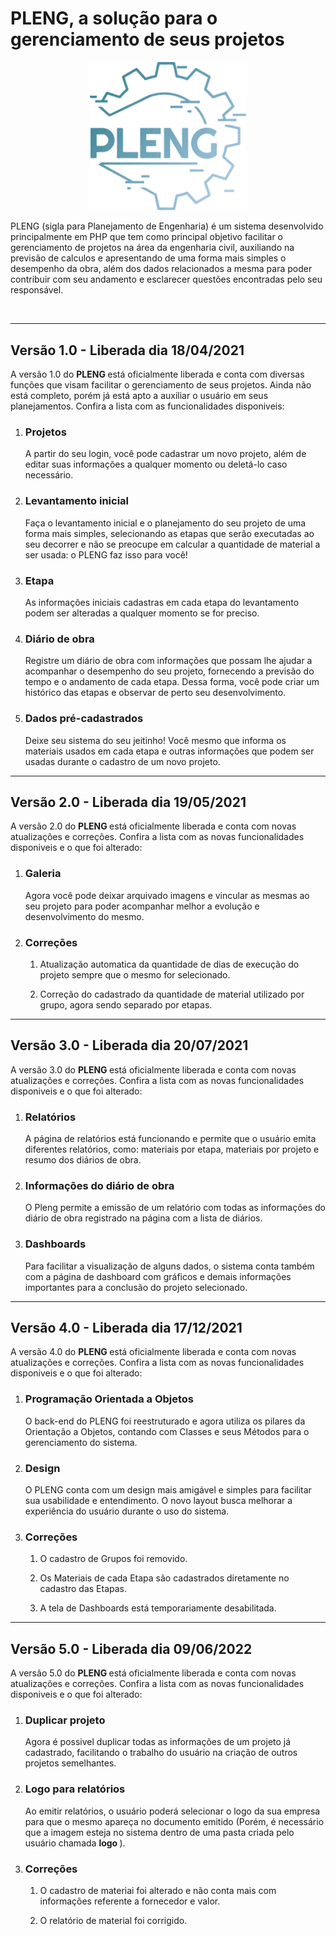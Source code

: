 # PLENG, a solução para o gerenciamento de seus projetos

<p align="center">
   <img src="v1.0/web/assets/imgs/logo.svg" width="250" >
</p>

 
PLENG (sigla para Planejamento de Engenharia) é um sistema desenvolvido principalmente em PHP que tem como principal objetivo facilitar o gerenciamento de projetos na área da engenharia civil, auxiliando na previsão de calculos e apresentando de uma forma mais simples o desempenho da obra, além dos dados relacionados a mesma para poder contribuir com seu andamento e esclarecer questões encontradas pelo seu responsável.

<br/>
<hr/>

<h2> Versão 1.0 - Liberada dia 18/04/2021 </h2>

<p> A versão 1.0 do <b> PLENG </b> está oficialmente liberada e conta com diversas funções que visam facilitar o gerenciamento de seus projetos. Ainda não está completo, porém já está apto a auxiliar o usuário em seus planejamentos. Confira a lista com as funcionalidades disponiveis: </p>

<ol>
   <li>
      <h3> Projetos </h3>
      <p> A partir do seu login, você pode cadastrar um novo projeto, além de editar suas informações a qualquer momento ou deletá-lo caso necessário.</p>
   </li>
   
   <li>
      <h3> Levantamento inicial </h3>
      <p> Faça o levantamento inicial e o planejamento do seu projeto de uma forma mais simples, selecionando as etapas que serão executadas ao seu decorrer e não se preocupe em         calcular a quantidade de material a ser usada: o PLENG faz isso para você!</p>
   </li>
   
   <li>
      <h3> Etapa </h3>
      <p> As informações iniciais cadastras em cada etapa do levantamento podem ser alteradas a qualquer momento se for preciso.</p>
   </li>
   
   <li>
      <h3> Diário de obra </h3>
      <p> Registre um diário de obra com informações que possam lhe ajudar a acompanhar o desempenho do seu projeto, fornecendo a previsão do tempo e o andamento de cada etapa.          Dessa forma, você pode criar um histórico das etapas e observar de perto seu desenvolvimento.</p>
   </li>
   
   <li>
      <h3> Dados pré-cadastrados </h3>
      <p> Deixe seu sistema do seu jeitinho! Você mesmo que informa os materiais usados em cada etapa e outras informações que podem ser usadas durante o cadastro de um novo             projeto. </p>
   </li>
</ol>

<hr/>

<h2> Versão 2.0 - Liberada dia 19/05/2021 </h2>

<p> A versão 2.0 do <b> PLENG </b> está oficialmente liberada e conta com novas atualizações e correções. Confira a lista com as novas funcionalidades disponiveis e o que foi alterado: </p>

<ol>
   <li>
      <h3> Galeria </h3>
      <p> Agora você pode deixar arquivado imagens e vincular as mesmas ao seu projeto para poder acompanhar melhor a evolução e desenvolvimento do mesmo.</p>
   </li>
   
   <li>
      <h3> Correções </h3>
      <ol>
         <li>
            <p> Atualização automatica da quantidade de dias de execução do projeto sempre que o mesmo for selecionado. </p>
         </li>
         <li>
            <p> Correção do cadastrado da quantidade de material utilizado por grupo, agora sendo separado por etapas. </p>
         </li>
      </ol>
  </li>   
</ol>

<hr/>

<h2> Versão 3.0 - Liberada dia 20/07/2021 </h2>

<p> A versão 3.0 do <b> PLENG </b> está oficialmente liberada e conta com novas atualizações e correções. Confira a lista com as novas funcionalidades disponiveis e o que foi alterado: </p>

<ol>
   <li>
      <h3> Relatórios </h3>
      <p> A página de relatórios está funcionando e permite que o usuário emita diferentes relatórios, como: materiais por etapa, materiais 
         por projeto e resumo dos diários de obra.</p>
   </li>
   
   <li>
      <h3> Informações do diário de obra </h3>
      <p> O Pleng permite a emissão de um relatório com todas as informações do diário de obra registrado na página com a lista de diários.</p>
   </li>
   
   <li>
      <h3> Dashboards </h3>
      <p> Para facilitar a visualização de alguns dados, o sistema conta também com a página de dashboard com gráficos e demais informações 
         importantes para a conclusão do projeto selecionado.</p>
   </li>
</ol>

<hr/>

<h2> Versão 4.0 - Liberada dia 17/12/2021 </h2>

<p> A versão 4.0 do <b> PLENG </b> está oficialmente liberada e conta com novas atualizações e correções. Confira a lista com as novas funcionalidades disponiveis e o que foi alterado: </p>

<ol>
   <li>
      <h3> Programação Orientada a Objetos </h3>
      <p> O back-end do PLENG foi reestruturado e agora utiliza os pilares da Orientação a Objetos, contando com Classes e seus Métodos para o gerenciamento do sistema.</p>
   </li>
   
   <li>
      <h3> Design </h3>
      <p> O PLENG conta com um design mais amigável e simples para facilitar sua usabilidade e entendimento. O novo layout busca melhorar a experiência do usuário durante o uso do sistema.</p>
   </li>
   
   <li>
      <h3> Correções </h3>
      <ol>
         <li>
            <p> O cadastro de Grupos foi removido. </p>
         </li>
         <li>
            <p> Os Materiais de cada Etapa são cadastrados diretamente no cadastro das Etapas. </p>
         </li>
         <li>
            <p> A tela de Dashboards está temporariamente desabilitada. </p>
         </li>
      </ol>
  </li> 
</ol>


<hr/>

<h2> Versão 5.0 - Liberada dia 09/06/2022 </h2>

<p> A versão 5.0 do <b> PLENG </b> está oficialmente liberada e conta com novas atualizações e correções. Confira a lista com as novas funcionalidades disponiveis e o que foi alterado: </p>

<ol>
   <li>
      <h3> Duplicar projeto </h3>
      <p> Agora é possivel duplicar todas as informações de um projeto já cadastrado, facilitando o trabalho do usuário na criação de outros projetos semelhantes.</p>
   </li>
   
   <li>
      <h3> Logo para relatórios </h3>
      <p> Ao emitir relatórios, o usuário poderá selecionar o logo da sua empresa para que o mesmo apareça no documento emitido (Porém, é necessário que a imagem esteja no sistema dentro de uma pasta criada pelo usuário chamada <b> logo </b>).</p>
   </li>
   
   <li>
      <h3> Correções </h3>
      <ol>
         <li>
            <p> O cadastro de materiai foi alterado e não conta mais com informações referente a fornecedor e valor. </p>
         </li>
         <li>
            <p> O relatório de material foi corrigido. </p>
         </li>
      </ol>
  </li> 
</ol>


